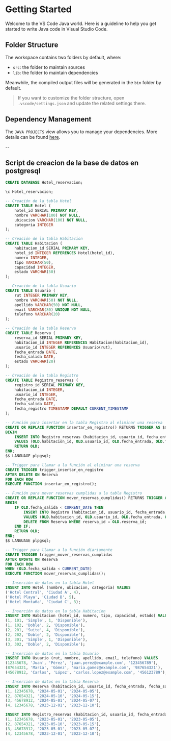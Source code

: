 # Getting Started

Welcome to the VS Code Java world. Here is a guideline to help you get started to write Java code in Visual Studio Code.

## Folder Structure

The workspace contains two folders by default, where:

- `src`: the folder to maintain sources
- `lib`: the folder to maintain dependencies

Meanwhile, the compiled output files will be generated in the `bin` folder by default.

> If you want to customize the folder structure, open `.vscode/settings.json` and update the related settings there.

## Dependency Management

The `JAVA PROJECTS` view allows you to manage your dependencies. More details can be found [here](https://github.com/microsoft/vscode-java-dependency#manage-dependencies).

--  

## Script de creacion de la base de datos en postgresql

```sql
CREATE DATABASE Hotel_reservacion;

\c Hotel_reservacion;

-- Creación de la tabla Hotel
CREATE TABLE Hotel (
    hotel_id SERIAL PRIMARY KEY,
    nombre VARCHAR(100) NOT NULL,
    ubicacion VARCHAR(100) NOT NULL,
    categoria INTEGER
);

-- Creación de la tabla Habitacion
CREATE TABLE Habitacion (
    habitacion_id SERIAL PRIMARY KEY,
    hotel_id INTEGER REFERENCES Hotel(hotel_id),
    numero INTEGER,
    tipo VARCHAR(50),
    capacidad INTEGER,
    estado VARCHAR(50)
);

-- Creación de la tabla Usuario
CREATE TABLE Usuario (
    rut INTEGER PRIMARY KEY,
    nombre VARCHAR(50) NOT NULL,
    apellido VARCHAR(50) NOT NULL,
    email VARCHAR(80) UNIQUE NOT NULL,
    telefono VARCHAR(20)
);

-- Creación de la tabla Reserva
CREATE TABLE Reserva (
    reserva_id SERIAL PRIMARY KEY,
    habitacion_id INTEGER REFERENCES Habitacion(habitacion_id),
    usuario_id INTEGER REFERENCES Usuario(rut),
    fecha_entrada DATE,
    fecha_salida DATE,
    estado VARCHAR(20)
);

-- Creación de la tabla Registro
CREATE TABLE Registro_reservas (
    registro_id SERIAL PRIMARY KEY,
    habitacion_id INTEGER,
    usuario_id INTEGER,
    fecha_entrada DATE,
    fecha_salida DATE,
    fecha_registro TIMESTAMP DEFAULT CURRENT_TIMESTAMP
);

-- Función para insertar en la tabla Registro al eliminar una reserva
CREATE OR REPLACE FUNCTION insertar_en_registro() RETURNS TRIGGER AS $$
BEGIN
    INSERT INTO Registro_reservas (habitacion_id, usuario_id, fecha_entrada, fecha_salida)
    VALUES (OLD.habitacion_id, OLD.usuario_id, OLD.fecha_entrada, OLD.fecha_salida);
    RETURN OLD;
END;
$$ LANGUAGE plpgsql;

-- Trigger para llamar a la función al eliminar una reserva
CREATE TRIGGER trigger_insertar_en_registro
AFTER DELETE ON Reserva
FOR EACH ROW
EXECUTE FUNCTION insertar_en_registro();

-- Función para mover reservas cumplidas a la tabla Registro
CREATE OR REPLACE FUNCTION mover_reservas_cumplidas() RETURNS TRIGGER AS $$
BEGIN
    IF OLD.fecha_salida < CURRENT_DATE THEN
        INSERT INTO Registro (habitacion_id, usuario_id, fecha_entrada, fecha_salida)
        VALUES (OLD.habitacion_id, OLD.usuario_id, OLD.fecha_entrada, OLD.fecha_salida);
        DELETE FROM Reserva WHERE reserva_id = OLD.reserva_id;
    END IF;
    RETURN OLD;
END;
$$ LANGUAGE plpgsql;

-- Trigger para llamar a la función diariamente
CREATE TRIGGER trigger_mover_reservas_cumplidas
AFTER UPDATE ON Reserva
FOR EACH ROW
WHEN (OLD.fecha_salida < CURRENT_DATE)
EXECUTE FUNCTION mover_reservas_cumplidas();

-- Inserción de datos en la tabla Hotel
INSERT INTO Hotel (nombre, ubicacion, categoria) VALUES
('Hotel Central', 'Ciudad A', 4),
('Hotel Playa', 'Ciudad B', 5),
('Hotel Montaña', 'Ciudad C', 3);

-- Inserción de datos en la tabla Habitacion
INSERT INTO Habitacion (hotel_id, numero, tipo, capacidad, estado) VALUES
(1, 101, 'Simple', 1, 'Disponible'),
(1, 102, 'Doble', 2, 'Disponible'),
(2, 201, 'Suite', 4, 'Disponible'),
(2, 202, 'Doble', 2, 'Disponible'),
(3, 301, 'Simple', 1, 'Disponible'),
(3, 302, 'Doble', 2, 'Disponible');

-- Inserción de datos en la tabla Usuario
INSERT INTO Usuario (rut, nombre, apellido, email, telefono) VALUES
(12345678, 'Juan', 'Pérez', 'juan.perez@example.com', '123456789'),
(87654321, 'María', 'Gómez', 'maria.gomez@example.com', '987654321'),
(45678912, 'Carlos', 'López', 'carlos.lopez@example.com', '456123789');

-- Inserción de datos en la tabla Reserva
INSERT INTO Reserva (habitacion_id, usuario_id, fecha_entrada, fecha_salida) VALUES
(1, 12345678, '2024-05-01', '2024-05-05'),
(2, 87654321, '2024-05-10', '2024-05-15'),
(3, 45678912, '2024-05-01', '2024-05-07'),
(4, 12345678, '2023-12-01', '2023-12-10');

INSERT INTO Registro_reservas (habitacion_id, usuario_id, fecha_entrada, fecha_salida) VALUES
(1, 12345678, '2023-05-01', '2023-05-05'),
(2, 87654321, '2023-05-10', '2023-05-15'),
(3, 45678912, '2023-05-01', '2023-05-07'),
(4, 12345678, '2023-12-01', '2023-12-10');

```
